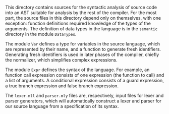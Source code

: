 
This directory contains sources for the syntactic analysis of source code into an AST suitable for analysis by the rest of the compiler.
For the most part, the source files in this directory depend only on themselves, with one exception: function definitions required knowledge of the types of the arguments.
The definition of data types in the language is in the `semantic` directory in the module `DataTypes`.

The module `Var` defines a type for variables in the source language, which are represented by their name, and a function to generate fresh identifiers.
Generating fresh identifiers is used in later phases of the compiler, chiefly the normalizer, which simplifies complex expressions.

The module `Expr` defines the syntax of the language.
For example, an function call expression consists of one expression (the function to call) and a list of arguments.
A conditional expression consists of a guard expression, a true branch expression and false branch expression.

The `lexer.mll` and `parser.mly` files are, respectively, input files for lexer and parser generators, which will automatically construct a lexer and parser for our source language from a specification of its syntax.
